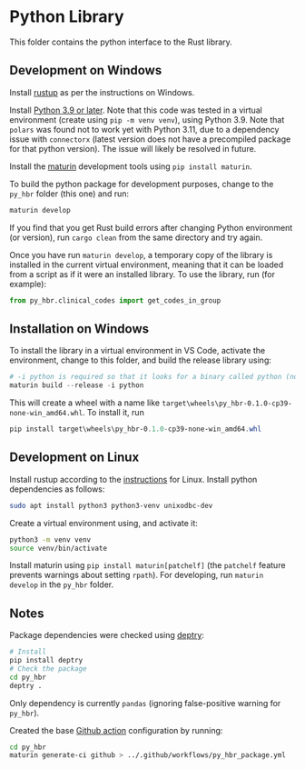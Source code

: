 # Python Library

This folder contains the python interface to the Rust library.

## Development on Windows

Install [rustup](https://www.rust-lang.org/tools/install) as per the instructions on Windows. 

Install [Python 3.9 or later](https://www.python.org/downloads/release/python-390/). Note that this code was tested in a virtual environment (create using `pip -m venv venv`), using Python 3.9. Note that `polars` was found not to work yet with Python 3.11, due to a dependency issue with `connectorx` (latest version does not have a precompiled package for that python version). The issue will likely be resolved in future.

Install the [maturin](https://github.com/PyO3/maturin) development tools using `pip install maturin`. 

To build the python package for development purposes, change to the `py_hbr` folder (this one) and run:

```powershell
maturin develop
```

If you find that you get Rust build errors after changing Python environment (or version), run `cargo clean` from the same directory and try again.

Once you have run `maturin develop`, a temporary copy of the library is installed in the current virtual environment, meaning that it can be loaded from a script as if it were an installed library. To use the library, run (for example):

```python
from py_hbr.clinical_codes import get_codes_in_group
```

## Installation on Windows

To install the library in a virtual environment in VS Code, activate the environment, change to this folder, and build the release library using:

```powershell
# -i python is required so that it looks for a binary called python (not python3), as in the venv.
maturin build --release -i python
```

This will create a wheel with a name like `target\wheels\py_hbr-0.1.0-cp39-none-win_amd64.whl`. To install it, run

```powershell
pip install target\wheels\py_hbr-0.1.0-cp39-none-win_amd64.whl
```


## Development on Linux

Install rustup according to the [instructions](https://www.rust-lang.org/tools/install) for Linux. Install python dependencies as follows:

```bash
sudo apt install python3 python3-venv unixodbc-dev
```

Create a virtual environment using, and activate it:

```bash
python3 -m venv venv
source venv/bin/activate
```

Install maturin using `pip install maturin[patchelf]` (the `patchelf` feature prevents warnings about setting `rpath`). For developing, run `maturin develop` in the `py_hbr` folder.

## Notes

Package dependencies were checked using [deptry](https://github.com/fpgmaas/deptry):

```bash
# Install
pip install deptry
# Check the package
cd py_hbr
deptry .
```

Only dependency is currently `pandas` (ignoring false-positive warning for `py_hbr`).

Created the base [Github action](https://github.com/PyO3/maturin-action) configuration by running:

```bash
cd py_hbr
maturin generate-ci github > ../.github/workflows/py_hbr_package.yml
```